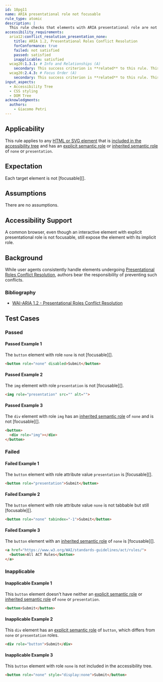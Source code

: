 ```yaml
---
id: 18pg11
name: ARIA presentational role not focusable
rule_type: atomic
description: |
  This rule checks that elements with ARIA presentational role are not focusable
accessibility_requirements:
  aria12:conflict_resolution_presentation_none:
    title: ARIA 1.2, Presentational Roles Conflict Resolution
    forConformance: true
    failed: not satisfied
    passed: satisfied
    inapplicable: satisfied
  wcag20:1.3.1: # Info and Relationships (A)
    secondary: This success criterion is **related** to this rule. This is because elements assigned a presentational role but are still focusable remain exposed in the accessibility tree with their implicit role, potentially leading to WCAG violations. Some of the examples that either pass or fail overlap with this success criterion.
  wcag20:2.4.3: # Focus Order (A)
    secondary: This success criterion is **related** to this rule. This is because elements assigned a presentational role but are still focusable might create unnecessary and unclear focus targets. Some of the examples that either pass or fail overlap with this success criterion.
input_aspects:
  - Accessibility Tree
  - CSS styling
  - DOM Tree
acknowledgments:
  authors:
    - Giacomo Petri
---
```


## Applicability

This rule applies to any [HTML or SVG element][] that is [included in the accessibility tree][] and has an [explicit semantic role][] or [inherited semantic role][] of `none` or `presentation`.

## Expectation

Each target element is not [focusable][].

## Assumptions

There are no assumptions.

## Accessibility Support

A common browser, even though an interactive element with explicit presentational role is not focusable, still expose the element with its implicit role.

## Background

While user agents consistently handle elements undergoing [Presentational Roles Conflict Resolution][], authors bear the responsibility of preventing such conflicts.

### Bibliography

- [WAI-ARIA 1.2 - Presentational Roles Conflict Resolution][Presentational Roles Conflict Resolution]

## Test Cases

### Passed

#### Passed Example 1

The `button` element with role `none` is not [focusable][].

```html
<button role="none" disabled>Submit</button>
```

#### Passed Example 2

The `img` element with role `presentation` is not [focusable][].

```html
<img role="presentation" src="" alt="">
```

#### Passed Example 3

The `div` element with role `img` has an [inherited semantic role][] of `none` and is not [focusable][].

```html
<button>
  <div role="img"></div>
</button>
```

### Failed

#### Failed Example 1

The `button` element with role attribute value `presentation` is [focusable][].

```html
<button role="presentation">Submit</button>
```

#### Failed Example 2

The `button` element with role attribute value `none` is not tabbable but still [focusable][].

```html
<button role="none" tabindex="-1">Submit</button>
```

#### Failed Example 3

The `button` element with an [inherited semantic role][] of `none` is [focusable][].

```html
<a href="https://www.w3.org/WAI/standards-guidelines/act/rules/">
  <button>All ACT Rules</button>
</a>
```

### Inapplicable

#### Inapplicable Example 1

This `button` element doesn't have neither an [explicit semantic role][] or [inherited semantic role][] of `none` or `presentation`.

```html
<button>Submit</button>
```

#### Inapplicable Example 2

This `div` element has an [explicit semantic role][] of `button`, which differs from `none` or `presentation` roles.

```html
<div role="button">Submit</div>
```

#### Inapplicable Example 3

This `button` element with role `none` is not included in the accessibility tree.

```html
<button role="none" style="display:none">Submit</button>
```

[explicit semantic role]: #explicit-role 'Definition of Explicit Role'
[inherited semantic role]: https://w3c.github.io/aria/#presentational-role-inheritance
[included in the accessibility tree]: #included-in-the-accessibility-tree 'Definition of Included in the Accessibility Tree'
[presentational roles conflict resolution]: https://www.w3.org/TR/wai-aria-1.2/#conflict_resolution_presentation_none 'Presentational Roles Conflict Resolution'
[html or svg element]: #namespaced-element
